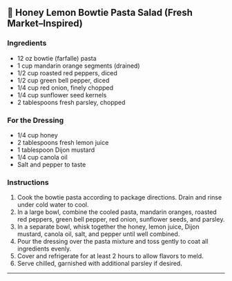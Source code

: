 ## 🍋 Honey Lemon Bowtie Pasta Salad (Fresh Market–Inspired)

### Ingredients

- 12 oz bowtie (farfalle) pasta  
- 1 cup mandarin orange segments (drained)  
- 1/2 cup roasted red peppers, diced  
- 1/2 cup green bell pepper, diced  
- 1/4 cup red onion, finely chopped  
- 1/4 cup sunflower seed kernels  
- 2 tablespoons fresh parsley, chopped  

### For the Dressing

- 1/4 cup honey  
- 2 tablespoons fresh lemon juice  
- 1 tablespoon Dijon mustard  
- 1/4 cup canola oil  
- Salt and pepper to taste  

### Instructions

1. Cook the bowtie pasta according to package directions. Drain and rinse under cold water to cool.  
2. In a large bowl, combine the cooled pasta, mandarin oranges, roasted red peppers, green bell pepper, red onion, sunflower seeds, and parsley.  
3. In a separate bowl, whisk together the honey, lemon juice, Dijon mustard, canola oil, salt, and pepper until well combined.  
4. Pour the dressing over the pasta mixture and toss gently to coat all ingredients evenly.  
5. Cover and refrigerate for at least 2 hours to allow flavors to meld.  
6. Serve chilled, garnished with additional parsley if desired.  

---
